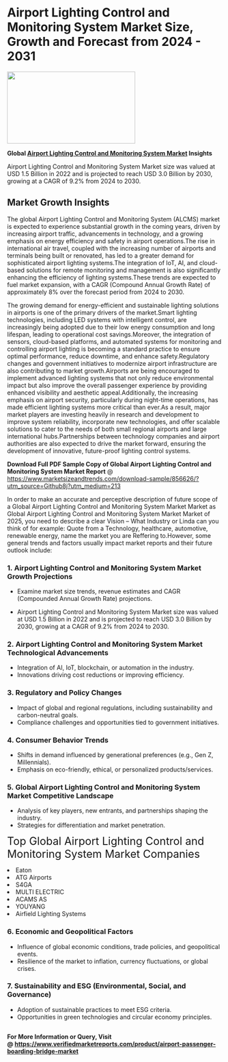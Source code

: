 <H1>Airport Lighting Control and Monitoring System Market Size, Growth and Forecast from 2024 - 2031</H1><img class="aligncenter size-medium wp-image-584254" src="https://thirdeyenews.in/wp-content/uploads/2024/09/Global-Market-Research-300x168.jpeg" alt="" width="300" height="168" /><p><strong>Global&nbsp;<a href="https://www.marketsizeandtrends.com/download-sample/856626/?utm_source=Github8j?utm_medium=213">Airport Lighting Control and Monitoring System Market</a> Insights</strong></p><p>Airport Lighting Control and Monitoring System Market size was valued at USD 1.5 Billion in 2022 and is projected to reach USD 3.0 Billion by 2030, growing at a CAGR of 9.2% from 2024 to 2030.</p><p><h2>Market Growth Insights</h2> <p>The global Airport Lighting Control and Monitoring System (ALCMS) market is expected to experience substantial growth in the coming years, driven by increasing airport traffic, advancements in technology, and a growing emphasis on energy efficiency and safety in airport operations.The rise in international air travel, coupled with the increasing number of airports and terminals being built or renovated, has led to a greater demand for sophisticated airport lighting systems.The integration of IoT, AI, and cloud-based solutions for remote monitoring and management is also significantly enhancing the efficiency of lighting systems.These trends are expected to fuel market expansion, with a CAGR (Compound Annual Growth Rate) of approximately 8% over the forecast period from 2024 to 2030.</p> <p>The growing demand for energy-efficient and sustainable lighting solutions in airports is one of the primary drivers of the market.Smart lighting technologies, including LED systems with intelligent control, are increasingly being adopted due to their low energy consumption and long lifespan, leading to operational cost savings.Moreover, the integration of sensors, cloud-based platforms, and automated systems for monitoring and controlling airport lighting is becoming a standard practice to ensure optimal performance, reduce downtime, and enhance safety.Regulatory changes and government initiatives to modernize airport infrastructure are also contributing to market growth.Airports are being encouraged to implement advanced lighting systems that not only reduce environmental impact but also improve the overall passenger experience by providing enhanced visibility and aesthetic appeal.Additionally, the increasing emphasis on airport security, particularly during night-time operations, has made efficient lighting systems more critical than ever.As a result, major market players are investing heavily in research and development to improve system reliability, incorporate new technologies, and offer scalable solutions to cater to the needs of both small regional airports and large international hubs.Partnerships between technology companies and airport authorities are also expected to drive the market forward, ensuring the development of innovative, future-proof lighting control systems.<p><span class=""><strong>Download Full PDF Sample Copy of Global Airport Lighting Control and Monitoring System Market Report</strong> @ <a href="https://www.marketsizeandtrends.com/download-sample/856626/?utm_source=Github8j?utm_medium=213" target="_blank">https://www.marketsizeandtrends.com/download-sample/856626/?utm_source=Github8j?utm_medium=213</a></span></p><p>In order to make an accurate and perceptive description of future scope of a Global&nbsp;Airport Lighting Control and Monitoring System Market Market as Global&nbsp;Airport Lighting Control and Monitoring System Market Market of 2025, you need to describe a clear Vision &ndash; What Industry or Linda can you think of for example: Quote from a Technology, healthcare, automotive, renewable energy, name the market you are Reffering to.However, some general trends and factors usually impact market reports and their future outlook include:</p><h3>1.&nbsp;<strong>Airport Lighting Control and Monitoring System Market Growth Projections</strong></h3><ul><li>Examine market size trends, revenue estimates and CAGR (Compounded Annual Growth Rate) projections.</li><li><p>Airport Lighting Control and Monitoring System Market size was valued at USD 1.5 Billion in 2022 and is projected to reach USD 3.0 Billion by 2030, growing at a CAGR of 9.2% from 2024 to 2030.</p></li></ul><h3>2.&nbsp;<strong>Airport Lighting Control and Monitoring System Market Technological Advancements</strong></h3><ul><li>Integration of AI, IoT, blockchain, or automation in the industry.</li><li>Innovations driving cost reductions or improving efficiency.</li></ul><h3>3.&nbsp;<strong>Regulatory and Policy Changes</strong></h3><ul><li>Impact of global and regional regulations, including sustainability and carbon-neutral goals.</li><li>Compliance challenges and opportunities tied to government initiatives.</li></ul><h3>4.&nbsp;<strong>Consumer Behavior Trends</strong></h3><ul><li>Shifts in demand influenced by generational preferences (e.g., Gen Z, Millennials).</li><li>Emphasis on eco-friendly, ethical, or personalized products/services.</li></ul><h3>5.&nbsp;<strong>Global Airport Lighting Control and Monitoring System Market Competitive Landscape</strong></h3><ul><li>Analysis of key players, new entrants, and partnerships shaping the industry.</li><li>Strategies for differentiation and market penetration.</li></ul><p data-pm-slice="1 1 []"><span style="color: inherit; font-family: inherit; font-size: 25px;">Top Global Airport Lighting Control and Monitoring System Market Companies</span></p><div class="" data-test-id=""><p><li>Eaton</li><li> ATG Airports</li><li> S4GA</li><li> MULTI ELECTRIC</li><li> ACAMS AS</li><li> YOUYANG</li><li> Airfield Lighting Systems</li></p></div><h3>6.&nbsp;<strong>Economic and Geopolitical Factors</strong></h3><ul><li>Influence of global economic conditions, trade policies, and geopolitical events.</li><li>Resilience of the market to inflation, currency fluctuations, or global crises.</li></ul><h3>7.&nbsp;<strong>Sustainability and ESG (Environmental, Social, and Governance)</strong></h3><ul><li>Adoption of sustainable practices to meet ESG criteria.</li><li>Opportunities in green technologies and circular economy principles.</li></ul><h2><strong style="font-size: 14px;">For More Information or Query, Visit @&nbsp;</strong><a style="background-color: #ffffff; font-size: 14px;" href="https://www.marketsizeandtrends.com/report/airport-lighting-control-and-monitoring-system-market/" target="_blank">https://www.verifiedmarketreports.com/product/airport-passenger-boarding-bridge-market</a></h2>